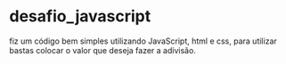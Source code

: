 # desafio_javascript

fiz um código bem simples utilizando JavaScript, html e css, para utilizar bastas colocar o valor que deseja fazer a adivisão.
